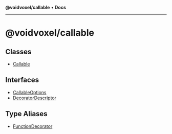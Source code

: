 **@voidvoxel/callable** • **Docs**

***

# @voidvoxel/callable

## Classes

- [Callable](classes/Callable.md)

## Interfaces

- [CallableOptions](interfaces/CallableOptions.md)
- [DecoratorDescriptor](interfaces/DecoratorDescriptor.md)

## Type Aliases

- [FunctionDecorator](type-aliases/FunctionDecorator.md)
